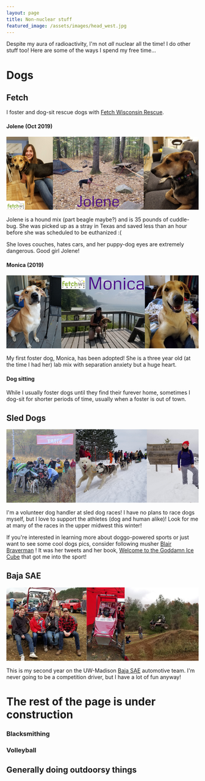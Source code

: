 ```yaml
---
layout: page
title: Non-nuclear stuff
featured_image: /assets/images/head_west.jpg
---
```


Despite my aura of radioactivity, I'm not *all* nuclear all the
time! I do other stuff too! Here are some of the ways I spend my free time...


# Dogs

## Fetch

I foster and dog-sit rescue dogs with
[Fetch Wisconsin Rescue](http://fetchwi.org).

#### Jolene (Oct 2019)

![Jolene collage](assets/images/pages/non-nuclear/jolene.png)

Jolene is a hound mix (part beagle maybe?) and is 35 pounds of cuddle-bug. She
was picked up as a stray in Texas and saved less than an hour before she was
scheduled to be euthanized :(

She loves couches, hates cars, and her puppy-dog eyes are extremely dangerous.
Good girl Jolene!


#### Monica (2019)

![Monica collage](assets/images/pages/non-nuclear/monica.png)

My first foster dog, Monica, has been adopted! She is a three year old (at the
  time I had her) lab mix with separation anxiety but a huge heart.

#### Dog sitting

While I usually foster dogs until they find their furever home, sometimes I
dog-sit for shorter periods of time, usually when a foster is out of town.

## Sled Dogs

![sled dog races](assets/images/pages/non-nuclear/sled_dogs.png)

I'm a volunteer dog handler at sled dog races! I have no plans to race dogs
myself, but I love to support the athletes (dog and human alike)! Look for me at
many of the races in the upper midwest this winter!

If you're interested in learning more about doggo-powered sports or just want to
see some cool dogs pics, consider following musher
[Blair Braverman](https://twitter.com/BlairBraverman?ref_src=twsrc%5Egoogle%7Ctwcamp%5Eserp%7Ctwgr%5Eauthor)
! It was her tweets and her book, [Welcome to the Goddamn Ice Cube](https://www.harpercollins.com/9780062311580/welcome-to-the-goddamn-ice-cube/)
that got me into the sport!

## Baja SAE

![Wisconsin Baja SAE](assets/images/pages/non-nuclear/baja.png)

This is my second year on the UW-Madison [Baja SAE](https://www.bajasae.net/)
automotive team. I'm never going to be a competition driver, but I have a lot of
fun anyway!

# The rest of the page is under construction

### Blacksmithing

### Volleyball

## Generally doing outdoorsy things
